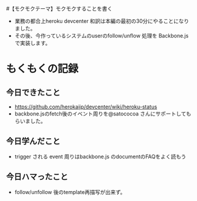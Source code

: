 #【モクモクテーマ】モクモクすることを書く
* 業務の都合上heroku devcenter 和訳は本編の最初の30分にやることになりました。
* その後、今作っているシステムのuserのfollow/unflow 処理を Backbone.jsで実装します。

# もくもくの記録
## 今日できたこと
* https://github.com/herokaijp/devcenter/wiki/heroku-status
* backbone.jsのfetch後のイベント周りを@satococoa さんにサポートしてもらいました。

## 今日学んだこと
* trigger される event 周りはbackbone.js のdocumentのFAQをよく読もう

## 今日ハマったこと
* follow/unfollow 後のtemplate再描写が出来ず。
